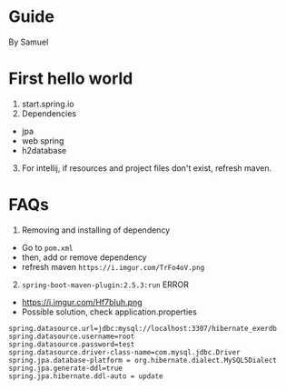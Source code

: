 # Guide

By Samuel

# First hello world
1. start.spring.io
2. Dependencies
- jpa
- web spring
- h2database
3. For intellij, if resources and project files don't exist, refresh maven.


# FAQs
1. Removing and installing of dependency
- Go to `pom.xml`
- then, add or remove dependency
- refresh maven `https://i.imgur.com/TrFo4oV.png`

2. `spring-boot-maven-plugin:2.5.3:run` ERROR
- https://i.imgur.com/Hf7bIuh.png
- Possible solution, check application.properties

````
spring.datasource.url=jdbc:mysql://localhost:3307/hibernate_exerdb
spring.datasource.username=root
spring.datasource.password=test
spring.datasource.driver-class-name=com.mysql.jdbc.Driver
spring.jpa.database-platform = org.hibernate.dialect.MySQL5Dialect
spring.jpa.generate-ddl=true
spring.jpa.hibernate.ddl-auto = update
````